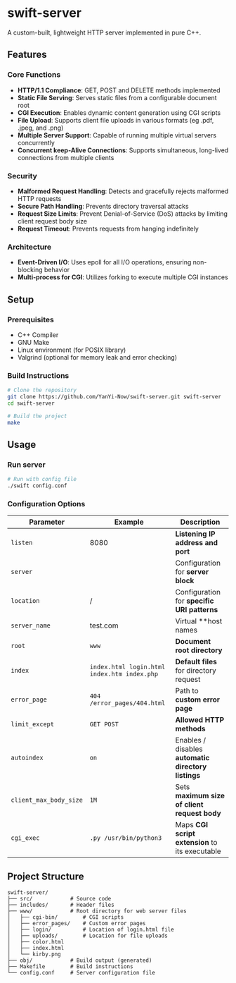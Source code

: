 # swift-server

A custom-built, lightweight HTTP server implemented in pure C++.

## Features

### Core Functions
- **HTTP/1.1 Compliance**: GET, POST and DELETE methods implemented
- **Static File Serving**: Serves static files from a configurable document root
- **CGI Execution**: Enables dynamic content generation using CGI scripts
- **File Upload**: Supports client file uploads in various formats (eg .pdf, .jpeg, and .png)
- **Multiple Server Support**: Capable of running multiple virtual servers concurrently
- **Concurrent keep-Alive Connections**: Supports simultaneous, long-lived connections from multiple clients

### Security 
- **Malformed Request Handling**: Detects and gracefully rejects malformed HTTP requests
- **Secure Path Handling**: Prevents directory traversal attacks
- **Request Size Limits**: Prevent Denial-of-Service (DoS) attacks by limiting client request body size
- **Request Timeout**: Prevents requests from hanging indefinitely

### Architecture
- **Event-Driven I/O**: Uses epoll for all I/O operations, ensuring non-blocking behavior
- **Multi-process for CGI**: Utilizes forking to execute multiple CGI instances


## Setup

### Prerequisites
- C++ Compiler
- GNU Make
- Linux environment (for POSIX library)
- Valgrind (optional for memory leak and error checking)

### Build Instructions

```bash
# Clone the repository
git clone https://github.com/YanYi-Now/swift-server.git swift-server
cd swift-server

# Build the project
make
```


## Usage

### Run server

```bash
# Run with config file
./swift config.conf

```

### Configuration Options 

| Parameter | Example | Description |
|---|---|---|
| `listen` | 8080 | **Listening IP address and port** 
| `server` |   | Configuration for **server block** |
| `location` | / | Configuration for **specific URI patterns** |
| `server_name` | test.com | Virtual **host names |
| `root` | `www` | **Document root directory** |
| `index` | `index.html login.html index.htm index.php` | **Default files** for directory request |
| `error_page` | `404 /error_pages/404.html` | Path to **custom error page** |
| `limit_except` | `GET POST` | **Allowed HTTP methods**  |
| `autoindex` | `on` | Enables / disables **automatic directory listings**  |
| `client_max_body_size` | `1M` | Sets **maximum size of client request body** |
| `cgi_exec` | `.py /usr/bin/python3` | Maps **CGI script extension** to its executable |



## Project Structure
```
swift-server/
├── src/            # Source code
├── includes/       # Header files
├── www/            # Root directory for web server files
│   ├── cgi-bin/        # CGI scripts
│   ├── error_pages/    # Custom error pages
│   ├── login/          # Location of login.html file
│   ├── uploads/        # Location for file uploads
│   ├── color.html
│   ├── index.html
│   └── kirby.png
├── obj/            # Build output (generated)
├── Makefile        # Build instructions
└── config.conf     # Server configuration file
```

